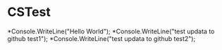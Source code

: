 ﻿# CSTest
*Console.WriteLine("Hello World");
*Console.WriteLine("test updata to github test1");
*Console.WriteLine("test updata to github test2");
